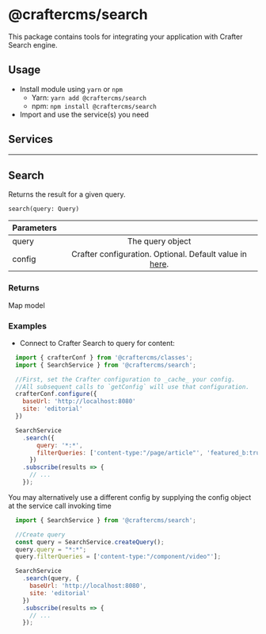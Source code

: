 # @craftercms/search

This package contains tools for integrating your application with Crafter Search engine.

## Usage

- Install module using `yarn` or `npm`
  - Yarn: `yarn add @craftercms/search`
  - npm: `npm install @craftercms/search`
- Import and use the service(s) you need

## Services
---

## Search
Returns the result for a given query.

`search(query: Query)` 

| Parameters    |                |
| ------------- |:--------------:|
| query         | The query object |
| config        | Crafter configuration. Optional. Default value in [here](../models/README.md#CrafterConfig). |

### Returns

Map model

### Examples

- Connect to Crafter Search to query for content:

```js
  import { crafterConf } from '@craftercms/classes';
  import { SearchService } from '@craftercms/search';

  //First, set the Crafter configuration to _cache_ your config. 
  //All subsequent calls to `getConfig` will use that configuration.
  crafterConf.configure({
    baseUrl: 'http://localhost:8080'
    site: 'editorial'
  })

  SearchService
    .search({
        query: '*:*',
        filterQueries: ['content-type:"/page/article"', 'featured_b:true']
      })
    .subscribe(results => {
      // ...
    });
```

You may alternatively use a different config by supplying the config object at the service call invoking time

```js
  import { SearchService } from '@craftercms/search';

  //Create query
  const query = SearchService.createQuery();
  query.query = "*:*";
  query.filterQueries = ['content-type:"/component/video"'];

  SearchService
    .search(query, {
      baseUrl: 'http://localhost:8080',
      site: 'editorial'
    })
    .subscribe(results => {
      // ...
    });
```
